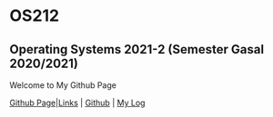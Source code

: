 # OS212
## Operating Systems 2021-2 (Semester Gasal 2020/2021)

Welcome to My Github Page

[Github Page](https://FXDROS.github.io/os212/)|[Links](https://FXDROS.github.io/os212/links/) | [Github](https://github.com/FXDROS/os212) | [My Log](https://FXDROS.github.io/os212/TXT/mylog.txt)

